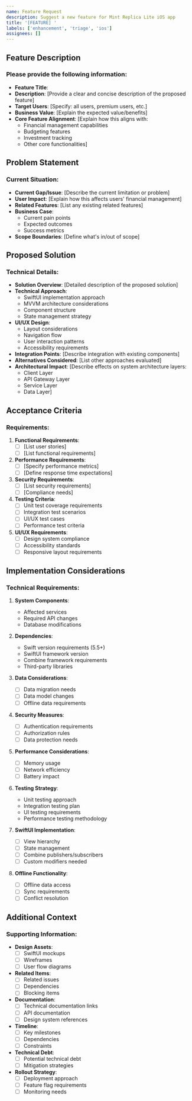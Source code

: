 ```yaml
---
name: Feature Request
description: Suggest a new feature for Mint Replica Lite iOS app
title: '[FEATURE] '
labels: ['enhancement', 'triage', 'ios']
assignees: []
---
```


## Feature Description

### Please provide the following information:
- **Feature Title**: 
- **Description**: [Provide a clear and concise description of the proposed feature]
- **Target Users**: [Specify: all users, premium users, etc.]
- **Business Value**: [Explain the expected value/benefits]
- **Core Feature Alignment**: [Explain how this aligns with:
  - Financial management capabilities
  - Budgeting features
  - Investment tracking
  - Other core functionalities]

## Problem Statement

### Current Situation:
- **Current Gap/Issue**: [Describe the current limitation or problem]
- **User Impact**: [Explain how this affects users' financial management]
- **Related Features**: [List any existing related features]
- **Business Case**: 
  - Current pain points
  - Expected outcomes
  - Success metrics
- **Scope Boundaries**: [Define what's in/out of scope]

## Proposed Solution

### Technical Details:
- **Solution Overview**: [Detailed description of the proposed solution]
- **Technical Approach**:
  - SwiftUI implementation approach
  - MVVM architecture considerations
  - Component structure
  - State management strategy
- **UI/UX Design**:
  - Layout considerations
  - Navigation flow
  - User interaction patterns
  - Accessibility requirements
- **Integration Points**: [Describe integration with existing components]
- **Alternatives Considered**: [List other approaches evaluated]
- **Architectural Impact**: [Describe effects on system architecture layers:
  - Client Layer
  - API Gateway Layer
  - Service Layer
  - Data Layer]

## Acceptance Criteria

### Requirements:
1. **Functional Requirements**:
   - [ ] [List user stories]
   - [ ] [List functional requirements]

2. **Performance Requirements**:
   - [ ] [Specify performance metrics]
   - [ ] [Define response time expectations]

3. **Security Requirements**:
   - [ ] [List security requirements]
   - [ ] [Compliance needs]

4. **Testing Criteria**:
   - [ ] Unit test coverage requirements
   - [ ] Integration test scenarios
   - [ ] UI/UX test cases
   - [ ] Performance test criteria

5. **UI/UX Requirements**:
   - [ ] Design system compliance
   - [ ] Accessibility standards
   - [ ] Responsive layout requirements

## Implementation Considerations

### Technical Requirements:
1. **System Components**:
   - Affected services
   - Required API changes
   - Database modifications

2. **Dependencies**:
   - Swift version requirements (5.5+)
   - SwiftUI framework version
   - Combine framework requirements
   - Third-party libraries

3. **Data Considerations**:
   - [ ] Data migration needs
   - [ ] Data model changes
   - [ ] Offline data requirements

4. **Security Measures**:
   - [ ] Authentication requirements
   - [ ] Authorization rules
   - [ ] Data protection needs

5. **Performance Considerations**:
   - [ ] Memory usage
   - [ ] Network efficiency
   - [ ] Battery impact

6. **Testing Strategy**:
   - Unit testing approach
   - Integration testing plan
   - UI testing requirements
   - Performance testing methodology

7. **SwiftUI Implementation**:
   - [ ] View hierarchy
   - [ ] State management
   - [ ] Combine publishers/subscribers
   - [ ] Custom modifiers needed

8. **Offline Functionality**:
   - [ ] Offline data access
   - [ ] Sync requirements
   - [ ] Conflict resolution

## Additional Context

### Supporting Information:
- **Design Assets**:
  - [ ] SwiftUI mockups
  - [ ] Wireframes
  - [ ] User flow diagrams

- **Related Items**:
  - [ ] Related issues
  - [ ] Dependencies
  - [ ] Blocking items

- **Documentation**:
  - [ ] Technical documentation links
  - [ ] API documentation
  - [ ] Design system references

- **Timeline**:
  - [ ] Key milestones
  - [ ] Dependencies
  - [ ] Constraints

- **Technical Debt**:
  - [ ] Potential technical debt
  - [ ] Mitigation strategies

- **Rollout Strategy**:
  - [ ] Deployment approach
  - [ ] Feature flag requirements
  - [ ] Monitoring needs